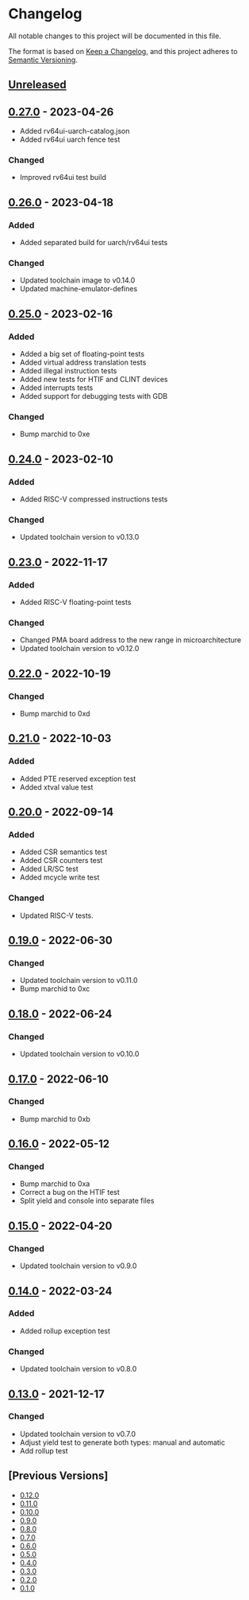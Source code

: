 # Changelog
All notable changes to this project will be documented in this file.

The format is based on [Keep a Changelog](https://keepachangelog.com/en/1.0.0/),
and this project adheres to [Semantic Versioning](https://semver.org/spec/v2.0.0.html).

## [Unreleased]

## [0.27.0] - 2023-04-26
- Added rv64ui-uarch-catalog.json
- Added rv64ui uarch fence test

### Changed
- Improved rv64ui test build

## [0.26.0] - 2023-04-18
### Added
- Added separated build for uarch/rv64ui tests

### Changed
- Updated toolchain image to v0.14.0
- Updated machine-emulator-defines

## [0.25.0] - 2023-02-16
### Added
- Added a big set of floating-point tests
- Added virtual address translation tests
- Added illegal instruction tests
- Added new tests for HTIF and CLINT devices
- Added interrupts tests
- Added support for debugging tests with GDB

### Changed
- Bump marchid to 0xe

## [0.24.0] - 2023-02-10
### Added
- Added RISC-V compressed instructions tests

### Changed
- Updated toolchain version to v0.13.0

## [0.23.0] - 2022-11-17
### Added
- Added RISC-V floating-point tests

### Changed
- Changed PMA board address to the new range in microarchitecture
- Updated toolchain version to v0.12.0

## [0.22.0] - 2022-10-19
### Changed
- Bump marchid to 0xd

## [0.21.0] - 2022-10-03
### Added
- Added PTE reserved exception test
- Added xtval value test

## [0.20.0] - 2022-09-14
### Added
- Added CSR semantics test
- Added CSR counters test
- Added LR/SC test
- Added mcycle write test

### Changed
- Updated RISC-V tests.

## [0.19.0] - 2022-06-30
### Changed
- Updated toolchain version to v0.11.0
- Bump marchid to 0xc

## [0.18.0] - 2022-06-24
### Changed
- Updated toolchain version to v0.10.0

## [0.17.0] - 2022-06-10
### Changed
- Bump marchid to 0xb

## [0.16.0] - 2022-05-12
### Changed
- Bump marchid to 0xa
- Correct a bug on the HTIF test
- Split yield and console into separate files

## [0.15.0] - 2022-04-20
### Changed
- Updated toolchain version to v0.9.0

## [0.14.0] - 2022-03-24
### Added
- Added rollup exception test

### Changed
- Updated toolchain version to v0.8.0

## [0.13.0] - 2021-12-17
### Changed
- Updated toolchain version to v0.7.0
- Adjust yield test to generate both types: manual and automatic
- Add rollup test

## [Previous Versions]
- [0.12.0]
- [0.11.0]
- [0.10.0]
- [0.9.0]
- [0.8.0]
- [0.7.0]
- [0.6.0]
- [0.5.0]
- [0.4.0]
- [0.3.0]
- [0.2.0]
- [0.1.0]

[Unreleased]: https://github.com/cartesi/machine-tests/compare/v0.27.0...HEAD
[0.27.0]: https://github.com/cartesi/machine-tests/releases/tag/v0.27.0
[0.26.0]: https://github.com/cartesi/machine-tests/releases/tag/v0.26.0
[0.25.0]: https://github.com/cartesi/machine-tests/releases/tag/v0.25.0
[0.24.0]: https://github.com/cartesi/machine-tests/releases/tag/v0.24.0
[0.23.0]: https://github.com/cartesi/machine-tests/releases/tag/v0.23.0
[0.22.0]: https://github.com/cartesi/machine-tests/releases/tag/v0.22.0
[0.21.0]: https://github.com/cartesi/machine-tests/releases/tag/v0.21.0
[0.20.0]: https://github.com/cartesi/machine-tests/releases/tag/v0.20.0
[0.19.0]: https://github.com/cartesi/machine-tests/releases/tag/v0.19.0
[0.18.0]: https://github.com/cartesi/machine-tests/releases/tag/v0.18.0
[0.17.0]: https://github.com/cartesi/machine-tests/releases/tag/v0.17.0
[0.16.0]: https://github.com/cartesi/machine-tests/releases/tag/v0.16.0
[0.15.0]: https://github.com/cartesi/machine-tests/releases/tag/v0.15.0
[0.14.0]: https://github.com/cartesi/machine-tests/releases/tag/v0.14.0
[0.13.0]: https://github.com/cartesi/machine-tests/releases/tag/v0.13.0
[0.12.0]: https://github.com/cartesi/machine-tests/releases/tag/v0.12.0
[0.11.0]: https://github.com/cartesi/machine-tests/releases/tag/v0.11.0
[0.10.0]: https://github.com/cartesi/machine-tests/releases/tag/v0.10.0
[0.9.0]: https://github.com/cartesi/machine-tests/releases/tag/v0.9.0
[0.8.0]: https://github.com/cartesi/machine-tests/releases/tag/v0.8.0
[0.7.0]: https://github.com/cartesi/machine-tests/releases/tag/v0.7.0
[0.6.0]: https://github.com/cartesi/machine-tests/releases/tag/v0.6.0
[0.5.0]: https://github.com/cartesi/machine-tests/releases/tag/v0.5.0
[0.4.0]: https://github.com/cartesi/machine-tests/releases/tag/v0.4.0
[0.3.0]: https://github.com/cartesi/machine-tests/releases/tag/v0.3.0
[0.2.0]: https://github.com/cartesi/machine-tests/releases/tag/v0.2.0
[0.1.0]: https://github.com/cartesi/machine-tests/releases/tag/v0.1.0
